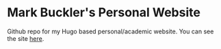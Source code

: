 # Mark Buckler's Personal Website

Github repo for my Hugo based personal/academic website. You can see the site [here](www.markbuckler.com).

